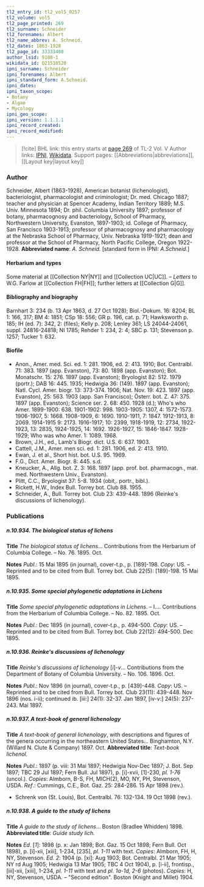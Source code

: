 ```yaml
---
tl2_entry_id: tl2_vol5_0257
tl2_volume: vol5
tl2_page_printed: 269
tl2_surname: Schneider
tl2_forenames: Albert
tl2_name_abbrev: A. Schneid.
tl2_dates: 1863-1928
tl2_page_id: 33333408
author_lsid: 9188-1
wikidata_id: Q21510520
ipni_surname: Schneider
ipni_forenames: Albert
ipni_standard_form: A.Schneid.
ipni_dates: 
ipni_taxon_scope: 
- Botany
- Algae
- Mycology
ipni_geo_scope: 
ipni_version: 1.1.1.1
ipni_record_created: 
ipni_record_modified:
---
```


> [!cite] BHL link: this entry starts at [page 269](https://www.biodiversitylibrary.org/page/33333408) of TL-2 Vol. V
> Author links: [IPNI](https://www.ipni.org/a/9188-1), [Wikidata](https://www.wikidata.org/wiki/Q21510520). Support pages: [[Abbreviations|abbreviations]], [[Layout key|layout key]]

### Author

Schneider, Albert (1863-1928), American botanist (lichenologist), bacteriologist, pharmacologist and criminologist; Dr. med. Chicago 1887; teacher and physician at Spencer Academy, Indian Territory 1889; M.S. Univ. Minnesota 1894; Dr. phil. Columbia University 1897; professor of botany, pharmacognosy and bacteriology, School of Pharmacy, Northwestern University, Evanston, 1897-1903; id. College of Pharmacy, San Francisco 1903-1913; professor of pharmacognosy and pharmacology at the Nebraska School of Pharmacy, Univ. Nebraska 1919-1921; dean and professor at the School of Pharmacy, North Pacific College, Oregon 1922-1928. 
**Abbreviated name**: *A. Schneid.* \[standard form in IPNI: *A.Schneid.*\]

#### Herbarium and types

Some material at [[Collection NY|NY]] and [[Collection UC|UC]]. – *Letters* to W.G. Farlow at [[Collection FH|FH]]; further letters at [[Collection G|G]].

#### Bibliography and biography

Barnhart 3: 234 (b. 13 Apr 1863, d. 27 Oct 1928); Biol.-Dokum. 16: 8204; BL 1: 166, 317; BM 4: 1851; CSp 18: 556; GR p. 196, cat. p. 71; Hawksworth p. 185; IH (ed. 7): 342, 2: (files); Kelly p. 208; Lenley 361; LS 24044-24061, suppl. 24816-24818; NI 1785; Rehder 1: 234, 2: 4; SBC p. 131; Stevenson p. 1257; Tucker 1: 632.

#### Biofile

- Anon., Amer. med. Sci. ed. 1: 281. 1906, ed. 2: 413. 1910; Bot. Centralbl. 71: 383. 1897 (app. Evanston), 73: 80. 1898 (app. Evanston); Bot. Monatschr. 15: 276. 1897 (app. Evanston); Bryologist 82: 512. 1979 (portr.); DAB 16: 445. 1935; Hedwigia 36: (149). 1897 (app. Evanston); Natl. Cycl. Amer. biogr. 13: 373-374. 1906; Nat. Nov. 19: 423. 1897 (app. Evanston), 25: 563. 1903 (app. San Francisco); Österr. bot. Z. 47: 375. 1897 (app. Evanston); Science ser. 2. 68: 450. 1928 (d.); Who's who Amer. 1899-1900: 638. 1901-1902: 998. 1903-1905: 1307, 4: 1572-1573. 1906-1907, 5: 1668. 1908-1909, 6: 1690. 1910-1911, 7: 1847. 1912-1913, 8: 2069. 1914-1915 9: 2173. 1916-1917; 10: 2399, 1918-1919, 12: 2734, 1922-1923, 13: 2835, 1924-1925, 14: 1692. 1926-1927, 15: 1846-1847. 1928-1929; Who was who Amer. 1: 1089. 1968.
- Brown, J.H., ed., Lamb's Biogr. dict. U.S. 6: 637. 1903.
- Cattell, J.M., Amer. men sci. ed. 1: 281. 1906, ed. 2: 413. 1910.
- Ewan, J. et al., Short hist. bot. U.S. 95. 1969.
- F.G., Dict. Amer. Biogr. 8: 445. s.d.
- Kneucker, A., Allg. bot. Z. 3: 168. 1897 (app. prof. bot. pharmacogn., mat. med. Northwestern Univ., Evanston).
- Plitt, C.C., Bryologist 37: 5-8. 1934 (obit,. portr., bibl.).
- Rickett, H.W., Index Bull. Torrey bot. Club 88. 1955.
- Schneider, A., Bull. Torrey bot. Club 23: 439-448. 1896 (Reinke's discussions of lichenology).

### Publications

##### n.10.934. The biological status of lichens

**Title**
*The biological status of lichens*... Contributions from the Herbarium of Columbia College. – No. 76. 1895. Oct.

**Notes**
*Publ*.: 15 Mai 1895 (in journal), cover-t.p., p. \[189\]-198. *Copy*: US. – Reprinted and to be cited from Bull. Torrey bot. Club 22(5): \[189\]-198. 15 Mai 1895.

##### n.10.935. Some special phylogenetic adaptations in Lichens

**Title**
*Some special phylogenetic adaptations in Lichens*. – I.... Contributions from the Herbarium of Columbia College. – No. 82. 1895. Oct.

**Notes**
*Publ*.: Dec 1895 (in journal), cover-t.p., p. 494-500. *Copy*: US. – Reprinted and to be cited from Bull. Torrey bot. Club 22(12): 494-500. Dec 1895.

##### n.10.936. Reinke's discussions of lichenology

**Title**
*Reinke's discussions of lichenology* \[*i*\]-*v*... Contributions from the Department of Botany of Columbia University. – No. 106. 1896. Oct.

**Notes**
*Publ*.: Nov 1896 (in journal), cover-t.p., p. \[439\]-448. *Copy*: US. – Reprinted and to be cited from Bull. Torrey bot. Club 23(11): 439-448. Nov 1896 (nos. i-ii); continued ib. \[iii:\] 24(1): 32-37. Jan 1897, \[iv-v:\] 24(5): 237-243. Mai 1897.

##### n.10.937. A text-book of general lichenology

**Title**
*A text-book of general lichenology*, with descriptions and figures of the genera occurring in the northeastern United States... Binghamton, N.Y. (Willard N. Clute & Company) 1897. Oct.
**Abbreviated title**: *Text-book lichenol.*

**Notes**
*Publ*.: 1897 (p. viii: 31 Mai 1897; Hedwigia Nov-Dec 1897; J. Bot. Sep 1897; TBC 29 Jul 1897; Fern Bull. Jul 1897), p. \[i\]-xvii, \[1\]-230, *pl. 1-76* (uncol.). *Copies*: Almborn, B-S, FH, MICH(2), MO, NY, PH, Stevenson, USDA.
*Ref*.: Cummings, C.E., Bot. Gaz. 25: 284-286. 15 Apr 1898 (rev.).
- Schrenk von (St. Louis), Bot. Centralbl. 76: 132-134. 19 Oct 1898 (rev.).

##### n.10.938. A guide to the study of lichens

**Title**
*A guide to the study of lichens*... Boston (Bradlee Whidden) 1898.
**Abbreviated title**: *Guide study lich.*

**Notes**
*Ed*. \[*1*\]: 1898 (p. x: Jan 1898; Bot. Gaz. 15 Oct 1898; Fern Bull. Oct 1898), p. \[i\]-xii, \[xiii\], 1-234, \[235\], *pl. 1-11* with text. *Copies*: Almborn, FH, H, NY, Stevenson.
*Ed. 2*: 1904 (p. \[xi\]: Aug 1903; Bot. Centralbl. 21 Mar 1905; NY rd Aug 1905; Hedwigia 13 Mar 1905; TBC 4 Oct 1904), p. \[i-ii\], frontisp., \[iii\]-xii, \[xiii\], 1-234, *pl. 1-11* with text and *pl. 1a-1d, 2-6* (photos). *Copies*: H, NY, Stevenson, USDA. – "Second edition".
Boston (Knight and Millet) 1904.

